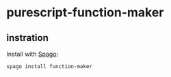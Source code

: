 # purescript-function-maker

## instration
Install with [Spago](https://github.com/purescript/spago):
```
spago install function-maker
```

